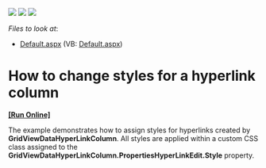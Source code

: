 <!-- default badges list -->
![](https://img.shields.io/endpoint?url=https://codecentral.devexpress.com/api/v1/VersionRange/128538295/10.1.7%2B)
[![](https://img.shields.io/badge/Open_in_DevExpress_Support_Center-FF7200?style=flat-square&logo=DevExpress&logoColor=white)](https://supportcenter.devexpress.com/ticket/details/E2661)
[![](https://img.shields.io/badge/📖_How_to_use_DevExpress_Examples-e9f6fc?style=flat-square)](https://docs.devexpress.com/GeneralInformation/403183)
<!-- default badges end -->
<!-- default file list -->
*Files to look at*:

* [Default.aspx](./CS/WebSite/Default.aspx) (VB: [Default.aspx](./VB/WebSite/Default.aspx))
<!-- default file list end -->
# How to change styles for a hyperlink column
<!-- run online -->
**[[Run Online]](https://codecentral.devexpress.com/e2661)**
<!-- run online end -->


<p>The example demonstrates how to assign styles for hyperlinks created by <strong>GridViewDataHyperLinkColumn</strong>. All styles are applied within a custom CSS class assigned to the <strong>GridViewDataHyperLinkColumn.PropertiesHyperLinkEdit</strong><strong>.Style</strong> property.</p>

<br/>


